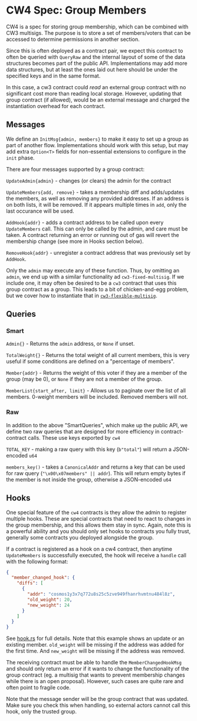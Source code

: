 # CW4 Spec: Group Members

CW4 is a spec for storing group membership, which can be combined
with CW3 multisigs. The purpose is to store a set of members/voters
that can be accessed to determine permissions in another section.

Since this is often deployed as a contract pair, we expect this
contract to often be queried with `QueryRaw` and the internal
layout of some of the data structures becomes part of the public API.
Implementations may add more data structures, but at least
the ones laid out here should be under the specified keys and in the
same format.

In this case, a cw3 contract could *read* an external group contract with
no significant cost more than reading local storage. However, updating
that group contract (if allowed), would be an external message and
charged the instantiation overhead for each contract.

## Messages

We define an `InitMsg{admin, members}` to make it easy to set up a group
as part of another flow. Implementations should work with this setup,
but may add extra `Option<T>` fields for non-essential extensions to
configure in the `init` phase.

There are four messages supported by a group contract:

`UpdateAdmin{admin}` - changes (or clears) the admin for the contract

`UpdateMembers{add, remove}` - takes a membership diff and adds/updates the
  members, as well as removing any provided addresses. If an address is on both
  lists, it will be removed. If it appears multiple times in `add`, only the
  last occurance will be used.

`AddHook{addr}` - adds a contract address to be called upon every 
  `UpdateMembers` call. This can only be called by the admin, and care must
  be taken. A contract returning an error or running out of gas will
  revert the membership change (see more in Hooks section below).

`RemoveHook{addr}` - unregister a contract address that was previously set
  by `AddHook`.

Only the `admin` may execute any of these function. Thus, by omitting an
`admin`, we end up with a similar functionality ad `cw3-fixed-multisig`.
If we include one, it may often be desired to be a `cw3` contract that
uses this group contract as a group. This leads to a bit of chicken-and-egg
problem, but we cover how to instantiate that in 
[`cw3-flexible-multisig`](../../contracts/cw3-flexible-multisig/README.md#init).

## Queries

### Smart

`Admin{}` - Returns the `admin` address, or `None` if unset.

`TotalWeight{}` - Returns the total weight of all current members,
  this is very useful if some conditions are defined on a "percentage of members".
  
`Member{addr}` - Returns the weight of this voter if they are a member of the
  group (may be 0), or `None` if they are not a member of the group.
  
 `MemberList{start_after, limit}` - Allows us to paginate over the list
   of all members. 0-weight members will be included. Removed members will not.

### Raw

In addition to the above "SmartQueries", which make up the public API,
we define two raw queries that are designed for more efficiency
in contract-contract calls. These use keys exported by `cw4`

`TOTAL_KEY` - making a raw query with this key (`b"total"`) will return a 
  JSON-encoded `u64`
  
`members_key()` - takes a `CanonicalAddr` and returns a key that can be
   used for raw query (`"\x00\x07members" || addr`). This will return 
   empty bytes if the member is not inside the group, otherwise a 
   JSON-encoded `u64`
 
## Hooks

One special feature of the `cw4` contracts is they allow the admin to
register multiple hooks. These are special contracts that need to react
to changes in the group membership, and this allows them stay in sync.
Again, note this is a powerful ability and you should only set hooks
to contracts you fully trust, generally some contracts you deployed
alongside the group.

If a contract is registered as a hook on a cw4 contract, then anytime
`UpdateMembers` is successfully executed, the hook will receive a `handle`
call with the following format:

```json
{
  "member_changed_hook": {
    "diffs": [
      {
        "addr": "cosmos1y3x7q772u8s25c5zve949fhanrhvmtnu484l8z",
        "old_weight": 20,
        "new_weight": 24
      }
    ]
  }
}
```

See [hook.rs](./src/hook.rs) for full details. Note that this example
shows an update or an existing member. `old_weight` will
be missing if the address was added for the first time. And
`new_weight` will be missing if the address was removed.

The receiving contract must be able to handle the `MemberChangedHookMsg`
and should only return an error if it wants to change the functionality
of the group contract (eg. a multisig that wants to prevent membership
changes while there is an open proposal). However, such cases are quite
rare and often point to fragile code.

Note that the message sender will be the group contract that was updated.
Make sure you check this when handling, so external actors cannot
call this hook, only the trusted group.
